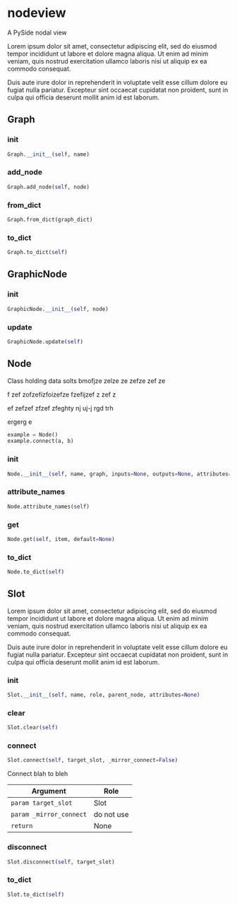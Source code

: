 # nodeview
A PySide nodal view

Lorem ipsum dolor sit amet, consectetur adipiscing elit, sed do eiusmod tempor incididunt ut labore et dolore magna 
aliqua. Ut enim ad minim veniam, quis nostrud exercitation ullamco laboris nisi ut aliquip ex ea commodo consequat. 

Duis aute irure dolor in reprehenderit in voluptate velit esse cillum dolore eu fugiat nulla pariatur. Excepteur sint 
occaecat cupidatat non proident, sunt in culpa qui officia deserunt mollit anim id est laborum.

## Graph

### __init__
```python
Graph.__init__(self, name)
```

### add_node
```python
Graph.add_node(self, node)
```

### from_dict
```python
Graph.from_dict(graph_dict)
```

### to_dict
```python
Graph.to_dict(self)
```

## GraphicNode

### __init__
```python
GraphicNode.__init__(self, node)
```

### update
```python
GraphicNode.update(self)
```

## Node
Class holding data solts bmofjze zelze ze zefze zef ze

f zef zofzefizfoizefze fzefijzef z zef z

ef zefzef zfzef zfeghty nj uj-j rgd trh 

ergerg e

```python
example = Node()
example.connect(a, b)
```

### __init__
```python
Node.__init__(self, name, graph, inputs=None, outputs=None, attributes=None)
```

### attribute_names
```python
Node.attribute_names(self)
```

### get
```python
Node.get(self, item, default=None)
```

### to_dict
```python
Node.to_dict(self)
```

## Slot
Lorem ipsum dolor sit amet, consectetur adipiscing elit, sed do eiusmod tempor incididunt ut labore et dolore magna 
aliqua. Ut enim ad minim veniam, quis nostrud exercitation ullamco laboris nisi ut aliquip ex ea commodo consequat. 

Duis aute irure dolor in reprehenderit in voluptate velit esse cillum dolore eu fugiat nulla pariatur. Excepteur sint 
occaecat cupidatat non proident, sunt in culpa qui officia deserunt mollit anim id est laborum.

### __init__
```python
Slot.__init__(self, name, role, parent_node, attributes=None)
```

### clear
```python
Slot.clear(self)
```

### connect
```python
Slot.connect(self, target_slot, _mirror_connect=False)
```
Connect blah to bleh

| Argument | Role |
| --- | --- |
| `param target_slot` |  Slot |
| `param _mirror_connect` |  do not use |
| `return` |  None |

### disconnect
```python
Slot.disconnect(self, target_slot)
```

### to_dict
```python
Slot.to_dict(self)
```